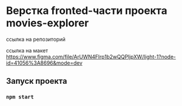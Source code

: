 # Верстка fronted-части проекта movies-explorer

ссылка на репозиторий

ссылка на макет https://www.figma.com/file/ArUWN4Flrp1b2wQQPljpXW/light-1?node-id=41056%3A8696&mode=dev

## Запуск проекта

### `npm start`
